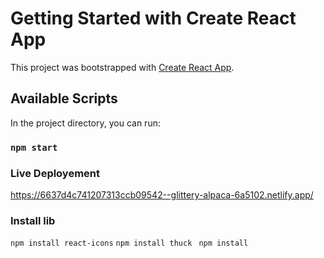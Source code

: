 # Getting Started with Create React App

This project was bootstrapped with [Create React App](https://github.com/facebook/create-react-app).

## Available Scripts

In the project directory, you can run:

### `npm start`

### Live Deployement
https://6637d4c741207313ccb09542--glittery-alpaca-6a5102.netlify.app/

### Install lib
`npm install react-icons`
`npm install thuck `
`npm install` 
